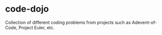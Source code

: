# code-dojo
Collection of different coding problems from projects such as Adevent-of-Code, Project Euler, etc.
